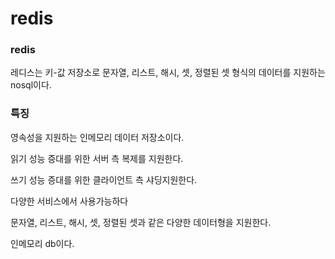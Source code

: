 # redis

### redis

레디스는 키-값 저장소로 문자열, 리스트, 해시, 셋, 정렬된 셋 형식의 데이터를 지원하는 nosql이다.

### 특징

영속성을 지원하는 인메모리 데이터 저장소이다.

읽기 성능 증대를 위한 서버 측 복제를 지원한다.

쓰기 성능 증대를 위한 클라이언트 측 샤딩지원한다.

다양한 서비스에서 사용가능하다

문자열, 리스트, 해시, 셋, 정렬된 셋과 같은 다양한 데이터형을 지원한다.

인메모리 db이다.